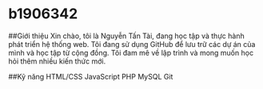 # b1906342

##Giới thiệu
Xin chào, tôi là Nguyễn Tấn Tài, đang học tập và thực hành phát triển hệ thống web. Tôi đang sử dụng GitHub để lưu trữ các dự án của mình và học tập từ cộng đồng. Tôi đam mê về lập trình và mong muốn học hỏi thêm nhiều kiến thức mới.

##Kỹ năng
HTML/CSS
JavaScript
PHP
MySQL
Git
